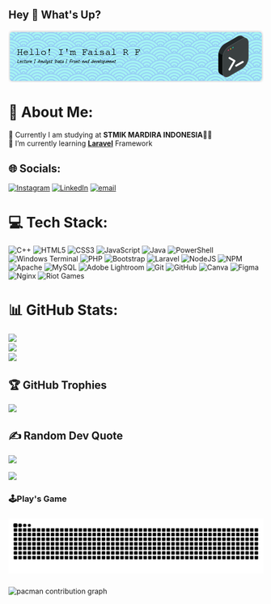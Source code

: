 ## Hey 👋 What's Up?

![DausssWeb](img/dausssweb2.jpg)

<!--
**DausssWeb/DausssWeb** is a ✨ _special_ ✨ repository because its `README.md` (this file) appears on your GitHub profile.

Here are some ideas to get you started:

- 🔭 I’m currently working on ...
- 🌱 I’m currently learning ...
- 👯 I’m looking to collaborate on ...
- 🤔 I’m looking for help with ...
- 💬 Ask me about ...
- 📫 How to reach me: ...
- 😄 Pronouns: ...
- ⚡ Fun fact: ...
-->
<!-- 
- 🔭 Currently I am studying at **STMIK MARDIRA INDONESIA**🧑‍💻  
- 🌱 I’m currently learning [**Laravel**](https://laravel.com) Framework  

##### Skills
[![My Skills](https://skillicons.dev/icons?i=html,css,js,cpp,php,laravel,mysql,vscode,figma)](https://skillicons.dev)

<img src="https://img.shields.io/badge/Microsoft_Office-D83B01?style=for-the-badge&logo=microsoft-office&logoColor=white" />
<img src="https://img.shields.io/badge/Microsoft_Word-2B579A?style=for-the-badge&logo=microsoft-word&logoColor=white" />
<img src="https://img.shields.io/badge/Microsoft_Access-A4373A?style=for-the-badge&logo=microsoft-access&logoColor=white" />
<img src="https://img.shields.io/badge/Microsoft_Excel-217346?style=for-the-badge&logo=microsoft-excel&logoColor=white" />
<img src="https://img.shields.io/badge/Microsoft_PowerPoint-B7472A?style=for-the-badge&logo=microsoft-powerpoint&logoColor=white" />


  
  ![Programmer](https://media3.giphy.com/media/v1.Y2lkPTc5MGI3NjExMjdlMThlb24xeDgwczR1dzNreGF1aTlnZjdqemVxbGs2bjk1M3JyMiZlcD12MV9pbnRlcm5hbF9naWZfYnlfaWQmY3Q9Zw/qgQUggAC3Pfv687qPC/giphy.gif)

##### Connect with Me
![https://www.instagram.com/rhmtfrdus._/](https://img.shields.io/badge/Instagram-E4405F?style=for-the-badge&logo=instagram&logoColor=white) ![https://www.linkedin.com/in/faisal-rahmat-firdaus-453959207](https://img.shields.io/badge/LinkedIn-0077B5?style=for-the-badge&logo=linkedin&logoColor=white) ![https://github.com/DausssWeb](https://img.shields.io/badge/GitHub-100000?style=for-the-badge&logo=github&logoColor=white)

##### Github Stats
![DausssWeb's GitHub stats](https://github-readme-stats.vercel.app/api?username=DausssWeb&show_icons=true&theme=gruvbox) -->

# 💫 About Me:
🔭 Currently I am studying at **STMIK MARDIRA INDONESIA**🧑‍💻  <br>🌱 I’m currently learning [**Laravel**](https://laravel.com) Framework 


## 🌐 Socials:
[![Instagram](https://img.shields.io/badge/Instagram-%23E4405F.svg?logo=Instagram&logoColor=white)](https://instagram.com/rhmtfrdus._) [![LinkedIn](https://img.shields.io/badge/LinkedIn-%230077B5.svg?logo=linkedin&logoColor=white)](https://linkedin.com/in/FaisalRahmatFirdaus) [![email](https://img.shields.io/badge/Email-D14836?logo=gmail&logoColor=white)](mailto:faisalrf2206@gmail.com) 

# 💻 Tech Stack:
![C++](https://img.shields.io/badge/c++-%2300599C.svg?style=plastic&logo=c%2B%2B&logoColor=white) ![HTML5](https://img.shields.io/badge/html5-%23E34F26.svg?style=plastic&logo=html5&logoColor=white) ![CSS3](https://img.shields.io/badge/css3-%231572B6.svg?style=plastic&logo=css3&logoColor=white) ![JavaScript](https://img.shields.io/badge/javascript-%23323330.svg?style=plastic&logo=javascript&logoColor=%23F7DF1E) ![Java](https://img.shields.io/badge/java-%23ED8B00.svg?style=plastic&logo=openjdk&logoColor=white) ![PowerShell](https://img.shields.io/badge/PowerShell-%235391FE.svg?style=plastic&logo=powershell&logoColor=white) ![Windows Terminal](https://img.shields.io/badge/Windows%20Terminal-%234D4D4D.svg?style=plastic&logo=windows-terminal&logoColor=white) ![PHP](https://img.shields.io/badge/php-%23777BB4.svg?style=plastic&logo=php&logoColor=white) ![Bootstrap](https://img.shields.io/badge/bootstrap-%238511FA.svg?style=plastic&logo=bootstrap&logoColor=white) ![Laravel](https://img.shields.io/badge/laravel-%23FF2D20.svg?style=plastic&logo=laravel&logoColor=white) ![NodeJS](https://img.shields.io/badge/node.js-6DA55F?style=plastic&logo=node.js&logoColor=white) ![NPM](https://img.shields.io/badge/NPM-%23CB3837.svg?style=plastic&logo=npm&logoColor=white) ![Apache](https://img.shields.io/badge/apache-%23D42029.svg?style=plastic&logo=apache&logoColor=white) ![MySQL](https://img.shields.io/badge/mysql-4479A1.svg?style=plastic&logo=mysql&logoColor=white) ![Adobe Lightroom](https://img.shields.io/badge/Adobe%20Lightroom-31A8FF.svg?style=plastic&logo=Adobe%20Lightroom&logoColor=white) ![Git](https://img.shields.io/badge/git-%23F05033.svg?style=plastic&logo=git&logoColor=white) ![GitHub](https://img.shields.io/badge/github-%23121011.svg?style=plastic&logo=github&logoColor=white) ![Canva](https://img.shields.io/badge/Canva-%2300C4CC.svg?style=plastic&logo=Canva&logoColor=white) ![Figma](https://img.shields.io/badge/figma-%23F24E1E.svg?style=plastic&logo=figma&logoColor=white) ![Nginx](https://img.shields.io/badge/nginx-%23009639.svg?style=plastic&logo=nginx&logoColor=white) ![Riot Games](https://img.shields.io/badge/riotgames-D32936.svg?style=plastic&logo=riotgames&logoColor=white)
# 📊 GitHub Stats:
![](https://github-readme-stats.vercel.app/api?username=DausssWeb&theme=blue_navy&hide_border=false&include_all_commits=true&count_private=false)<br/>
![](https://nirzak-streak-stats.vercel.app/?user=DausssWeb&theme=blue_navy&hide_border=false)<br/>
![](https://github-readme-stats.vercel.app/api/top-langs/?username=DausssWeb&theme=blue_navy&hide_border=false&include_all_commits=true&count_private=false&layout=compact)

## 🏆 GitHub Trophies
![](https://github-profile-trophy.vercel.app/?username=DausssWeb&theme=radical&no-frame=true&no-bg=true&margin-w=4)

## ✍️ Random Dev Quote
![](https://quotes-github-readme.vercel.app/api?type=horizontal&theme=tokyonight)

[![](https://visitcount.itsvg.in/api?id=DausssWeb&icon=0&color=0)](https://visitcount.itsvg.in)
<!-- Proudly created with GPRM ( https://gprm.itsvg.in ) -->
### 🕹️Play's Game

###

<img src="https://raw.githubusercontent.com/DausssWeb/DausssWeb/output/snake.svg" alt="Snake animation" />

###

<picture>
  <source media="(prefers-color-scheme: dark)" srcset="https://raw.githubusercontent.com/DausssWeb/DausssWeb/output/pacman-contribution-graph-dark.svg">
  <source media="(prefers-color-scheme: light)" srcset="https://raw.githubusercontent.com/DausssWeb/DausssWeb/output/pacman-contribution-graph.svg">
  <img alt="pacman contribution graph" src="https://raw.githubusercontent.com/DausssWeb/DausssWeb/output/pacman-contribution-graph.svg">
</picture>

###